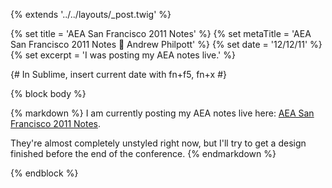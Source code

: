 {% extends '../../layouts/_post.twig' %}

{% set title = 'AEA San Francisco 2011 Notes' %}
{% set metaTitle = 'AEA San Francisco 2011 Notes 📓 Andrew Philpott' %}
{% set date = '12/12/11' %}
{% set excerpt = 'I was posting my AEA notes live.' %}

{# In Sublime, insert current date with fn+f5, fn+x #}

{% block body %}

{% markdown %}
I am currently posting my AEA notes live here: [AEA San Francisco 2011 Notes](https://dl.dropboxusercontent.com/u/575400/notes/aea-sf/index.html).

They're almost completely unstyled right now, but I'll try to get a design finished before the end of the conference.
{% endmarkdown %}

{% endblock %}